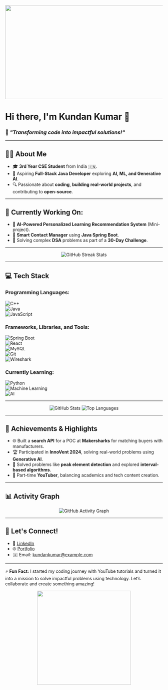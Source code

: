 <div align="center">
  <img src="https://media.giphy.com/media/qgQUggAC3Pfv687qPC/giphy.gif" width="600" height="300"/>
</div>

# Hi there, I'm **Kundan Kumar** 👋  
### 🌟 *"Transforming code into impactful solutions!"*  

---

## 🧑‍💻 About Me  
- 🎓 **3rd Year CSE Student** from India 🇮🇳.  
- 🚀 Aspiring **Full-Stack Java Developer** exploring **AI, ML, and Generative AI**.  
- 🔍 Passionate about **coding**, **building real-world projects**, and contributing to **open-source**.  

---

## 🔭 Currently Working On:  
- 🧠 **AI-Powered Personalized Learning Recommendation System** (Mini-project).  
- 📱 **Smart Contact Manager** using **Java Spring Boot**.  
- 🧩 Solving complex **DSA** problems as part of a **30-Day Challenge**.  

---

<div align="center">
  <img src="https://github-readme-streak-stats.herokuapp.com/?user=kundanpure&theme=dark&hide_border=true" alt="GitHub Streak Stats"/>
</div>

---

## 💻 Tech Stack  
### Programming Languages:  
![C++](https://img.shields.io/badge/-C++-00599C?logo=c%2B%2B&logoColor=white)  
![Java](https://img.shields.io/badge/-Java-007396?logo=java&logoColor=white)  
![JavaScript](https://img.shields.io/badge/-JavaScript-F7DF1E?logo=javascript&logoColor=black)  

### Frameworks, Libraries, and Tools:  
![Spring Boot](https://img.shields.io/badge/-Spring%20Boot-6DB33F?logo=spring-boot&logoColor=white)  
![React](https://img.shields.io/badge/-React-61DAFB?logo=react&logoColor=black)  
![MySQL](https://img.shields.io/badge/-MySQL-4479A1?logo=mysql&logoColor=white)  
![Git](https://img.shields.io/badge/-Git-F05032?logo=git&logoColor=white)  
![Wireshark](https://img.shields.io/badge/-Wireshark-1679A7?logo=wireshark&logoColor=white)  

### Currently Learning:  
![Python](https://img.shields.io/badge/-Python-3776AB?logo=python&logoColor=white)  
![Machine Learning](https://img.shields.io/badge/-Machine%20Learning-102230?logo=tensorflow&logoColor=white)  
![AI](https://img.shields.io/badge/-Artificial%20Intelligence-333333?logo=openai&logoColor=white)  

---

<div align="center">
  <img src="https://github-readme-stats.vercel.app/api?username=kundanpure&show_icons=true&theme=radical&hide_border=true" alt="GitHub Stats"/>
  <img src="https://github-readme-stats.vercel.app/api/top-langs/?username=kundanpure&layout=compact&theme=radical&hide_border=true" alt="Top Languages"/>
</div>

---

## 🌟 Achievements & Highlights  
- 🌐 Built a **search API** for a POC at **Makersharks** for matching buyers with manufacturers.  
- 🏆 Participated in **InnoVent 2024**, solving real-world problems using **Generative AI**.  
- 🧩 Solved problems like **peak element detection** and explored **interval-based algorithms**.  
- 🎥 Part-time **YouTuber**, balancing academics and tech content creation.

---

## 📊 Activity Graph  
<div align="center">
  <img src="https://github-readme-activity-graph.vercel.app/graph?username=kundanpure&theme=react-dark&hide_border=true" alt="GitHub Activity Graph"/>
</div>

---

## 💬 Let's Connect!  
- 💼 [LinkedIn](https://www.linkedin.com/in/kundan-kumar-648638236/)  
- 🌐 [Portfolio](https://kundanpure.github.io/sdeportfolio/)  
- ✉️ Email: [kundankumar@example.com](mailto:kundankumar@example.com)  

---

⚡ **Fun Fact:** I started my coding journey with YouTube tutorials and turned it into a mission to solve impactful problems using technology. Let’s collaborate and create something amazing!  

<div align="center">
  <img src="https://media.giphy.com/media/L1R1tvI9svkIWwpVYr/giphy.gif" width="300" />
</div>
